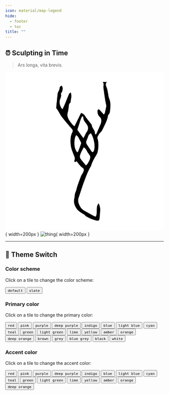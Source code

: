 ```yaml
---
icon: material/map-legend
hide:
  - footer
  - toc
title: ""
---
```


## :alarm_clock: Sculpting in Time

> Ars longa, vita brevis.

![every](assets/images/index/萬.svg){ width=200px }
![thing](assets/images/index/物.svg){ width=200px }

---

## :rainbow: Theme Switch

### Color scheme

<style>
  .md-typeset button[data-md-color-primary] > code {
    background-color: var(--md-primary-fg-color);
    color: var(--md-code-bg-color);
  }
  .md-typeset button[data-md-color-accent] > code {
    background-color: var(--md-code-bg-color);
    color: var(--md-accent-fg-color);
  }
</style>

<!-- Color scheme 配色方案 -->

Click on a tile to change the color scheme:

<div class="mdx-switch">
  <button data-md-color-scheme="default"><code>default</code></button>
  <button data-md-color-scheme="slate"><code>slate</code></button>
</div>

<script>
  var buttons = document.querySelectorAll("button[data-md-color-scheme]")
  buttons.forEach(function(button) {
    button.addEventListener("click", function() {
      document.body.setAttribute("data-md-color-switching", "")
      var attr = this.getAttribute("data-md-color-scheme")
      document.body.setAttribute("data-md-color-scheme", attr)
      var name = document.querySelector("#__code_0 code span.l")
      name.textContent = attr
      setTimeout(function() {
        document.body.removeAttribute("data-md-color-switching")
      })
    })
  })
</script>

### Primary color

<!-- Primary color -->

Click on a tile to change the primary color:

<div class="mdx-switch">
  <button data-md-color-primary="red"><code>red</code></button>
  <button data-md-color-primary="pink"><code>pink</code></button>
  <button data-md-color-primary="purple"><code>purple</code></button>
  <button data-md-color-primary="deep-purple"><code>deep purple</code></button>
  <button data-md-color-primary="indigo"><code>indigo</code></button>
  <button data-md-color-primary="blue"><code>blue</code></button>
  <button data-md-color-primary="light-blue"><code>light blue</code></button>
  <button data-md-color-primary="cyan"><code>cyan</code></button>
  <button data-md-color-primary="teal"><code>teal</code></button>
  <button data-md-color-primary="green"><code>green</code></button>
  <button data-md-color-primary="light-green"><code>light green</code></button>
  <button data-md-color-primary="lime"><code>lime</code></button>
  <button data-md-color-primary="yellow"><code>yellow</code></button>
  <button data-md-color-primary="amber"><code>amber</code></button>
  <button data-md-color-primary="orange"><code>orange</code></button>
  <button data-md-color-primary="deep-orange"><code>deep orange</code></button>
  <button data-md-color-primary="brown"><code>brown</code></button>
  <button data-md-color-primary="grey"><code>grey</code></button>
  <button data-md-color-primary="blue-grey"><code>blue grey</code></button>
  <button data-md-color-primary="black"><code>black</code></button>
  <button data-md-color-primary="white"><code>white</code></button>
</div>

<script>
  var buttons = document.querySelectorAll("button[data-md-color-primary]")
  buttons.forEach(function(button) {
    button.addEventListener("click", function() {
      var attr = this.getAttribute("data-md-color-primary")
      document.body.setAttribute("data-md-color-primary", attr)
      var name = document.querySelector("#__code_1 code span.l")
      name.textContent = attr.replace("-", " ")
    })
  })
</script>

### Accent color

<!-- Accent color -->

Click on a tile to change the accent color:

<div class="mdx-switch">
  <button data-md-color-accent="red"><code>red</code></button>
  <button data-md-color-accent="pink"><code>pink</code></button>
  <button data-md-color-accent="purple"><code>purple</code></button>
  <button data-md-color-accent="deep-purple"><code>deep purple</code></button>
  <button data-md-color-accent="indigo"><code>indigo</code></button>
  <button data-md-color-accent="blue"><code>blue</code></button>
  <button data-md-color-accent="light-blue"><code>light blue</code></button>
  <button data-md-color-accent="cyan"><code>cyan</code></button>
  <button data-md-color-accent="teal"><code>teal</code></button>
  <button data-md-color-accent="green"><code>green</code></button>
  <button data-md-color-accent="light-green"><code>light green</code></button>
  <button data-md-color-accent="lime"><code>lime</code></button>
  <button data-md-color-accent="yellow"><code>yellow</code></button>
  <button data-md-color-accent="amber"><code>amber</code></button>
  <button data-md-color-accent="orange"><code>orange</code></button>
  <button data-md-color-accent="deep-orange"><code>deep orange</code></button>
</div>

<script>
  var buttons = document.querySelectorAll("button[data-md-color-accent]")
  buttons.forEach(function(button) {
    button.addEventListener("click", function() {
      var attr = this.getAttribute("data-md-color-accent")
      document.body.setAttribute("data-md-color-accent", attr)
      var name = document.querySelector("#__code_2 code span.l")
      name.textContent = attr.replace("-", " ")
    })
  })
</script>
